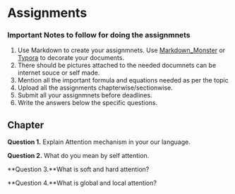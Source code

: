 ﻿# Assignments 

### Important Notes to follow for doing the assignmnets

1. Use Markdown to create your assignmnets. Use <a href="https://markdownmonster.west-wind.com/" target="_blank">Markdown_Monster</a> or <a href="https://typora.io/" target="_blank">Typora</a> to decorate your documents. 
2. There should be pictures attached to the needed documnets can be internet souce or self made.
3. Mention all the important formula and equations needed as per the topic
4. Upload all the assignments chapterwise/sectionwise.
5. Submit all your assignmnets before deadlines.
6. Write the answers below the specific questions.

## Chapter

**Question 1.** Explain Attention mechanism in your our language.

**Question 2.** What do you mean by self attention.

**Question 3.**What is soft and hard attention?

**Question 4.**What is global and local attention?